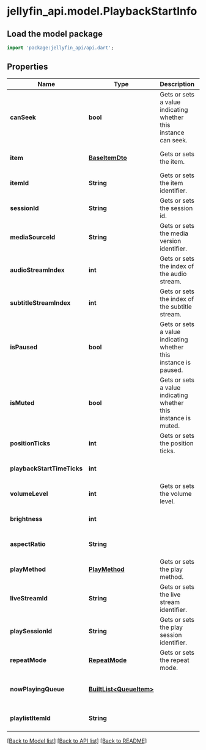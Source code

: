 # jellyfin_api.model.PlaybackStartInfo

## Load the model package
```dart
import 'package:jellyfin_api/api.dart';
```

## Properties
Name | Type | Description | Notes
------------ | ------------- | ------------- | -------------
**canSeek** | **bool** | Gets or sets a value indicating whether this instance can seek. | [optional] [default to null]
**item** | [**BaseItemDto**](BaseItemDto.md) | Gets or sets the item. | [optional] [default to null]
**itemId** | **String** | Gets or sets the item identifier. | [optional] [default to null]
**sessionId** | **String** | Gets or sets the session id. | [optional] [default to null]
**mediaSourceId** | **String** | Gets or sets the media version identifier. | [optional] [default to null]
**audioStreamIndex** | **int** | Gets or sets the index of the audio stream. | [optional] [default to null]
**subtitleStreamIndex** | **int** | Gets or sets the index of the subtitle stream. | [optional] [default to null]
**isPaused** | **bool** | Gets or sets a value indicating whether this instance is paused. | [optional] [default to null]
**isMuted** | **bool** | Gets or sets a value indicating whether this instance is muted. | [optional] [default to null]
**positionTicks** | **int** | Gets or sets the position ticks. | [optional] [default to null]
**playbackStartTimeTicks** | **int** |  | [optional] [default to null]
**volumeLevel** | **int** | Gets or sets the volume level. | [optional] [default to null]
**brightness** | **int** |  | [optional] [default to null]
**aspectRatio** | **String** |  | [optional] [default to null]
**playMethod** | [**PlayMethod**](PlayMethod.md) | Gets or sets the play method. | [optional] [default to null]
**liveStreamId** | **String** | Gets or sets the live stream identifier. | [optional] [default to null]
**playSessionId** | **String** | Gets or sets the play session identifier. | [optional] [default to null]
**repeatMode** | [**RepeatMode**](RepeatMode.md) | Gets or sets the repeat mode. | [optional] [default to null]
**nowPlayingQueue** | [**BuiltList&lt;QueueItem&gt;**](QueueItem.md) |  | [optional] [default to const []]
**playlistItemId** | **String** |  | [optional] [default to null]

[[Back to Model list]](../README.md#documentation-for-models) [[Back to API list]](../README.md#documentation-for-api-endpoints) [[Back to README]](../README.md)



